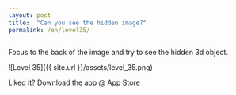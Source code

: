 ```yaml
---
layout: post
title:  "Can you see the hidden image?"
permalink: /en/level35/
---
```

Focus to the back of the image and try to see the hidden 3d object.

![Level 35]({{ site.url }}/assets/level_35.png)

Liked it? Download the app @ [App Store][app_store] 

[app_store]: http://appstore.com